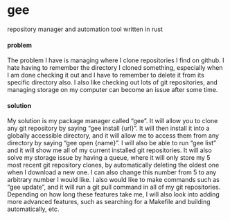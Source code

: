 # gee
repository manager and automation tool written in rust

#### problem
The problem I have is managing where I clone repositories I find on github. I hate having to remember the directory I cloned something, especially when I am done checking it out and I have to remember to delete it from its specific directory also. I also like checking out lots of git repositories, and managing storage on my computer can become an issue after some time.

#### solution
My solution is my package manager called “gee”. It will allow you to clone any git repository by saying “gee install {url}”. It will then install it into a globally accessible directory, and it will allow me to access them from any directory by saying “gee open {name}”. I will also be able to run “gee list” and it will show me all of my current installed git repositories. It will also solve my storage issue by having a queue, where it will only store my 5 most recent git repository clones, by automatically deleting the oldest one when I download a new one. I can also change this number from 5 to any arbitrary number I would like. I also would like to make commands such as “gee update”, and it will run a git pull command in all of my git repositories. Depending on how long these features take me, I will also look into adding more advanced features, such as searching for a Makefile and building automatically, etc.
